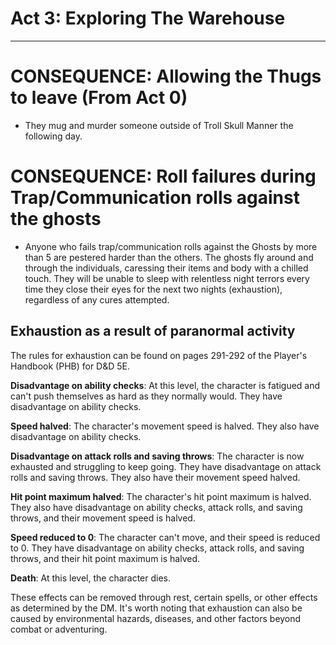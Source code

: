 # Act 3: Exploring The Warehouse

---

# CONSEQUENCE: Allowing the Thugs to leave (From Act 0)

* They mug and murder someone outside of Troll Skull Manner the following day.

# CONSEQUENCE: Roll failures during Trap/Communication rolls against the ghosts

* Anyone who fails trap/communication rolls against the Ghosts by more than 5 are pestered harder than the others. The ghosts fly around and through the individuals, caressing their items and body with a chilled touch. They will be unable to sleep with relentless night terrors every time they close their eyes for the next two nights (exhaustion), regardless of any cures attempted.

## Exhaustion as a result of paranormal activity

The rules for exhaustion can be found on pages 291-292 of the Player's Handbook (PHB) for D&D 5E.

**Disadvantage on ability checks**: At this level, the character is fatigued and can't push themselves as hard as they normally would. They have disadvantage on ability checks.

**Speed halved**: The character's movement speed is halved. They also have disadvantage on ability checks.

**Disadvantage on attack rolls and saving throws**: The character is now exhausted and struggling to keep going. They have disadvantage on attack rolls and saving throws. They also have their movement speed halved.

**Hit point maximum halved**: The character's hit point maximum is halved. They also have disadvantage on ability checks, attack rolls, and saving throws, and their movement speed is halved.

**Speed reduced to 0**: The character can't move, and their speed is reduced to 0. They have disadvantage on ability checks, attack rolls, and saving throws, and their hit point maximum is halved.

**Death**: At this level, the character dies.

These effects can be removed through rest, certain spells, or other effects as determined by the DM. It's worth noting that exhaustion can also be caused by environmental hazards, diseases, and other factors beyond combat or adventuring.

